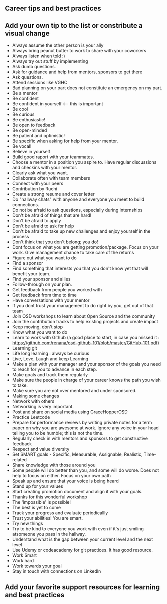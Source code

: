 ## Career tips and best practices

## Add your own tip to the list or constribute a visual change

- Always assume the other person is your ally
- Always bring peanut butter to work to share with your coworkers
- Always listen when told :)
- Always try out stuff by implementing
- Ask dumb questions.
- Ask for guidance and help from mentors, sponsors to get there 
- Ask questions.
- Attend sessions like VGHC
- Bad planning on your part does not constitute an emergency on my part.
- Be a mentor
- Be confident
- Be confident in yourself <-- this is important
- Be cool
- Be curious
- Be enthusiastic!
- Be open to feedback
- Be open-minded
- Be patient and optimistic!
- Be specific when asking for help from your mentor.
- Be vocal!
- Believe in yourself
- Build good raport with your teammates.
- Choose a mentor in a position you aspire to. Have regular discussions and checkins with your mentor.
- Clearly ask what you want.
- Collaborate often with team members
- Connect with your peers
- Contribution by Ruchi
- Create a strong resume and cover letter
- Do "hallway chats" with anyone and everyone you meet to build connections.
- Do not be afraid to ask questions, especially during internships
- Don't be afraid of things that are hard!
- Don't be afraid to apply
- Don't be afraid to ask for help
- Don't be afraid to take up new challenges and enjoy yourself in the process
- Don't think that you don't belong; you do!
- Dont focus on what you are getting promotion/package. Focus on your work. Give management chance to take care of the returns
- Figure out what you want to do
- Find a sponsor
- Find something that interests you that you don't know yet that will benefit your team.
- Find your sponsor and allies
- Follow-through on your plan.
- Get feedback from people you worked with
- Get feedback from time to time
- Have conversations with your mentor
- If you dont trust your management to do right by you, get out of that team
- Join OSD workshops to learn about Open Source and the community
- Join the contribution tracks to help existing projects and create impact
- Keep moving, don't stop
- Know what you want to do
- Learn to work with Github (a good place to start, in case you missed it : https://github.com/renana/osd-github-101/blob/master/GitHub-101.pdf)
- Learning git
- Life long learning : always be curious 
- Live, Love, Laugh and keep Learning
- Make a plan with your manager and your sponsor of the goals you need to reach for you to advance in each step.
- Make goals and track them regularly
- Make sure the people in charge of your career knows the path you wish to take.
- Make sure you are not over mentored and under sponsored.
- Making some changes
- Network with others
- Networking is very important.
- Post and share on social media using GraceHopperOSD
- Practice Leetcode
- Prepare for performance reviews by writing private notes for a term paper on why you are awesome at work.  Ignore any voice in your head telling you to be humble; this is not the time.
- Regularly check in with mentors and sponsors to get constructive feedback
- Respect and value diversity
- Set SMART goals - Specific, Measurable, Assignable, Realistic, Time-related
- Share knowledge with those around you
- Some people will do better than you, and some will do worse. Does not help to focus on either. Focus on your own path
- Speak up and ensure that your voice is being heard
- Stand up for your values
- Start creating promotion document and align it with your goals.
- Thanks for this wonderful workshop 
- The 'impossible' is possible!
- The best is yet to come
- Track your progress and evaluate periodicallly
- Trust your abilities! You are smart.
- Try new things
- Try to be kind to everyone you work with even if it's just smiling atsomeone you pass in the hallway.
- Understand what is the gap between your current level and the next level
- Use Udemy or codeacademy for git practices. It has good resource.
- Work Smart
- Work hard
- Work towards your goal
- Stay in touch with connections on LinkedIn 

## Add your favorite support resources for learning and best practices
